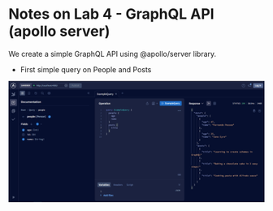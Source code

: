 # Notes on Lab 4 - GraphQL API (apollo server)

We create a simple GraphQL API using @apollo/server library.

- First simple query on People and Posts

![first simple query - People and Posts](image.png)
